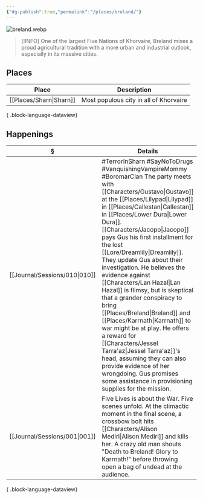 ```yaml
---
{"dg-publish":true,"permalink":"/places/breland/"}
---
```


![breland.webp](/img/user/z_attachments/breland.webp)

> [!INFO] One of the largest Five Nations of Khorvaire, Breland mixes a proud agricultural tradition with a more urban and industrial outlook, especially in its massive cities.

## Places
| Place                      | Description                            |
| -------------------------- | -------------------------------------- |
| [[Places/Sharn\|Sharn]] | Most populous city in all of Khorvaire |

{ .block-language-dataview}
## Happenings
| §                                | Details                                                                                                                                                                                                                                                                                                                                                                                                                                                                                                                                                                                                                              |
| -------------------------------- | ------------------------------------------------------------------------------------------------------------------------------------------------------------------------------------------------------------------------------------------------------------------------------------------------------------------------------------------------------------------------------------------------------------------------------------------------------------------------------------------------------------------------------------------------------------------------------------------------------------------------------------ |
| [[Journal/Sessions/010\|010]] | #TerrorInSharn #SayNoToDrugs #VanquishingVampireMommy #BoromarClan The party meets with [[Characters/Gustavo\|Gustavo]] at the [[Places/Lilypad\|Lilypad]] in [[Places/Callestan\|Callestan]] in [[Places/Lower Dura\|Lower Dura]]. [[Characters/Jacopo\|Jacopo]] pays Gus his first installment for the lost [[Lore/Dreamlily\|Dreamlily]]. They update Gus about their investigation. He believes the evidence against [[Characters/Lan Hazal\|Lan Hazal]] is flimsy, but is skeptical that a grander conspiracy to bring [[Places/Breland\|Breland]] and [[Places/Karrnath\|Karrnath]] to war might be at play. He offers a reward for [[Characters/Jessel Tarra'az\|Jessel Tarra'az]]'s head, assuming they can also provide evidence of her wrongdoing. Gus promises some assistance in provisioning supplies for the mission. |
| [[Journal/Sessions/001\|001]] | Five Lives is about the War. Five scenes unfold. At the climactic moment in the final scene, a crossbow bolt hits [[Characters/Alison Mediri\|Alison Mediri]] and kills her. A crazy old man shouts "Death to Breland! Glory to Karrnath!" before throwing open a bag of undead at the audience.                                                                                                                                                                                                                                                                                                                                                               |

{ .block-language-dataview}